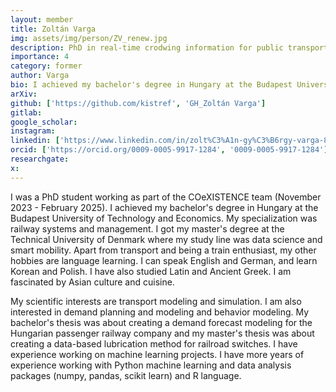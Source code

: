```yaml
---
layout: member
title: Zoltán Varga
img: assets/img/person/ZV_renew.jpg
description: PhD in real-time crodwing information for public transport
importance: 4
category: former
author: Varga
bio: I achieved my bachelor's degree in Hungary at the Budapest University of Technology and Economics. My specialization was railway systems and management. I got my master's degree at the Technical University of Denmark where my study line was data science and smart mobility. I was invloved in the ERC, COeXISTENCE as a PhD Student (November 2023 - February 2025). 
arXiv:
github: ['https://github.com/kistref', 'GH_Zoltán Varga']
gitlab:
google_scholar:
instagram:
linkedin: ['https://www.linkedin.com/in/zolt%C3%A1n-gy%C3%B6rgy-varga-832aa01b0', 'linkedin_ZV']
orcid: ['https://orcid.org/0009-0005-9917-1284', '0009-0005-9917-1284']
researchgate:
x: 
---
```


I was a PhD student working as part of the COeXISTENCE team (November 2023 - February 2025). I achieved my bachelor's degree in Hungary at the Budapest University of Technology and Economics. My specialization was railway systems and management. I got my master's degree at the Technical University of Denmark where my study line was data science and smart mobility. Apart from transport and being a train enthusiast, my other hobbies are language learning. I can speak English and German, and learn Korean and Polish. I have also studied Latin and Ancient Greek. I am fascinated by Asian culture and cuisine. 

My scientific interests are transport modeling and simulation. I am also interested in demand planning and modeling and behavior modeling. My bachelor's thesis was about creating a demand forecast modeling for the Hungarian passenger railway company and my master's thesis was about creating a data-based lubrication method for railroad switches. I have experience working on machine learning projects. I have more years of experience working with Python machine learning and data analysis packages (numpy, pandas, scikit learn) and R language. 


